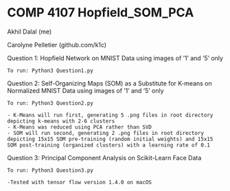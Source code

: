 # COMP 4107 Hopfield_SOM_PCA

Akhil Dalal (me)

Carolyne Pelletier (github.com/k1c)

Question 1: Hopfield Network on MNIST Data using images of ’1’ and ’5’ only

	To run: Python3 Question1.py
	
Question 2: Self-Organizing Maps (SOM) as a Substitute for K-means on Normalized MNIST Data using images of ’1’ and ’5’ only

	To run: Python3 Question2.py
  
	- K-Means will run first, generating 5 .png files in root directory depicting k-means with 2-6 clusters 
	- K-Means was reduced using PCA rather than SVD 
	- SOM will run second, generating 2 .png files in root directory depicting 15x15 SOM pre-training (random initial weights) and 15x15 SOM post-training (organized clusters) with a learning rate of 0.1

Question 3: Principal Component Analysis on Scikit-Learn Face Data

	To run: Python3 Question3.py
	
	-Tested with tensor flow version 1.4.0 on macOS

